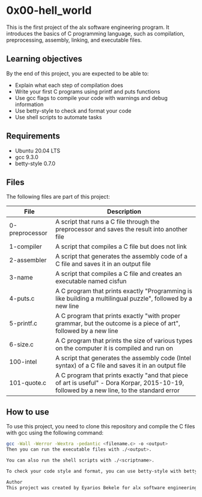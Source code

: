 
# 0x00-hell_world

This is the first project of the alx software engineering program. It introduces the basics of C programming language, such as compilation, preprocessing, assembly, linking, and executable files.

## Learning objectives

By the end of this project, you are expected to be able to:

- Explain what each step of compilation does
- Write your first C programs using printf and puts functions
- Use gcc flags to compile your code with warnings and debug information
- Use betty-style to check and format your code
- Use shell scripts to automate tasks

## Requirements

- Ubuntu 20.04 LTS
- gcc 9.3.0
- betty-style 0.7.0

## Files

The following files are part of this project:

| File | Description |
| ---- | ----------- |
| 0-preprocessor | A script that runs a C file through the preprocessor and saves the result into another file |
| 1-compiler | A script that compiles a C file but does not link |
| 2-assembler | A script that generates the assembly code of a C file and saves it in an output file |
| 3-name | A script that compiles a C file and creates an executable named cisfun |
| 4-puts.c | A C program that prints exactly \"Programming is like building a multilingual puzzle\", followed by a new line |
| 5-printf.c | A C program that prints exactly \"with proper grammar, but the outcome is a piece of art\", followed by a new line |
| 6-size.c | A C program that prints the size of various types on the computer it is compiled and run on |
| 100-intel | A script that generates the assembly code (Intel syntax) of a C file and saves it in an output file |
| 101-quote.c | A C program that prints exactly \"and that piece of art is useful\" - Dora Korpar, 2015-10-19, followed by a new line, to the standard error |

## How to use

To use this project, you need to clone this repository and compile the C files with gcc using the following command:

```bash
gcc -Wall -Werror -Wextra -pedantic <filename.c> -o <output>
Then you can run the executable files with ./<output>.

You can also run the shell scripts with ./<scriptname>.

To check your code style and format, you can use betty-style with betty <filename.c>.

Author
This project was created by Eyarios Bekele for alx software engineering program.
